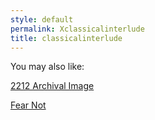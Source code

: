 ```yaml
---
style: default
permalink: Xclassicalinterlude
title: classicalinterlude
---
```

You may also like:

[2212 Archival Image](http://scp-wiki.net/2212-archival-image)

[Fear Not](http://scp-wiki.net/fear-not)

